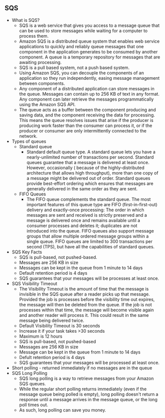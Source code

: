 SQS
----------

* What is SQS?
  * SQS is a web service that gives you access to a message queue that can be used to store messages while waiting for a computer to process them.
  * Amazon SQS is a distributed queue system that enables web service applications to quickly and reliably queue messages that one component in the application generates to be consumed by another component. A queue is a temporary repository for messages that are awaiting processing.
  * SQS is a pull based system, not a push based system.
  * Using Amazon SQS, you can decouple the components of an application so they run independently, easing message management between components.
  * Any component of a distributed application can store messages in the queue. Messages can contain up to 256 KB of text in any format. Any component can later retrieve the messages programmatically using the Amazon SQS API.
  * The queue acts as a buffer between the component producing and saving data, and the component receiving the data for processing. This means the queue resolves issues that arise if the producer is producing work faster than the consumer can process it, or if the producer or consumer are only intermittently connected to the network.
* Types of queues
  * Standard queue
    * Standard default queue type. A standard queue lets you have a nearly-unlimited number of transactions per second. Standard queues guarantee that a message is delivered at least once. However, occasionally ( because of the highly-distributed architecture that allows high throughput), more than one copy of a message might be delivered out of order. Standard queues provide best-effort ordering which ensures that messages are generally delivered in the same order as they are sent.
  * FIFO Queues
    * The FIFO queue complements the standard queue. The most important features of this queue type are FIFO (first-in-first-out) delivery and exactly-once processing: The order in which messages are sent and received is strictly preserved and a message is delivered once and remains available until a consumer processes and deletes it; duplicates are not introduced into the queue. FIFO queues also support message groups that allow multiple ordered message groups within a single queue. FIFO queues are limited to 300 transactions per second (TPS), but have all the capabilities of standard queues.
* SQS Key Facts
  * SQS is pull-based, not pushed-based.
  * Messages are 256 KB in size
  * Messages can be kept in the queue from 1 minute to 14 days
  * Default retention period is 4 days
  * SQS guarantees that your messages will be processes at least once.
* SQS Visibility Timeout
  * The Visibility Timeout is the amount of time that the message is invisible in the SQS queue after a reader picks up that message. Provided the job is processes before the visibility time out expires, the message will then be deleted from the queue. If the job is not processes within that time, the message will become visible again and another reader will process it. This could result in the same message being delivered twice.
  * Default Visibility Timeout is 30 seconds
  * Increase it if your task takes >30 seconds
  * Maximum is 12 hours
  * SQS is pull-based, not pushed-based
  * Messages are 256 KB in size
  * Message can be kept in the queue from 1 minute to 14 days
  * Defult retention period is 4 days
  * SQS guarantees that your messages will be processed at least once.
* Short polling - returned immediately if no messages are in the queue
* SQS Long Polling
  * SQS long polling is a way to retrieve messages from your Amazon SQS queues.
  * While the regular short polling returns immediately (even if the message queue being polled is empty), long polling doesn't return a response until a message arrives in the message queue, or the long poll times out.
  * As such, long polling can save you money.
  


